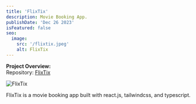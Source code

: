 ```yaml
---
title: 'FlixTix'
description: Movie Booking App.
publishDate: 'Dec 26 2023'
isFeatured: false
seo:
  image:
    src: '/flixtix.jpeg'
    alt: FlixTix
---
```


**Project Overview:**  
Repository: [FlixTix](https://github.com/Rafli-Dewanto/FlixTix)  

![FlixTix](/flixtix.jpeg)
  
FlixTix is a movie booking app built with react.js, tailwindcss, and typescript.
